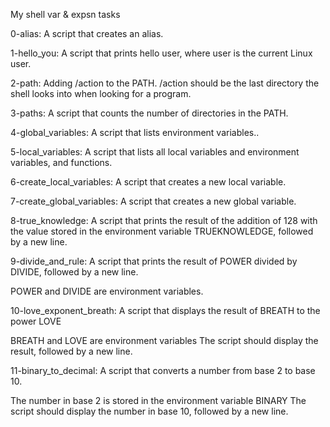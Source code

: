 My shell var & expsn tasks

 0-alias: A script that creates an alias.

 1-hello_you: A script that prints hello user, where user is the current Linux user.


 2-path: Adding /action to the PATH. /action should be the last directory the shell looks into when looking for a program.


 3-paths: A script that counts the number of directories in the PATH.


 4-global_variables: A script that lists environment variables..


 5-local_variables: A script that lists all local variables and environment variables, and functions.


 6-create_local_variables: A script that creates a new local variable.


 7-create_global_variables: A script that creates a new global variable.


 8-true_knowledge: A script that prints the result of the addition of 128 with the value stored in the environment variable TRUEKNOWLEDGE, followed by a new line.


 9-divide_and_rule: A script that prints the result of POWER divided by DIVIDE, followed by a new line.

POWER and DIVIDE are environment variables.


 10-love_exponent_breath: A script that displays the result of BREATH to the power LOVE

BREATH and LOVE are environment variables
The script should display the result, followed by a new line.


 11-binary_to_decimal: A script that converts a number from base 2 to base 10.

The number in base 2 is stored in the environment variable BINARY
The script should display the number in base 10, followed by a new line.
